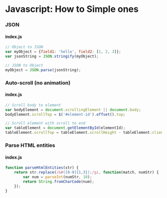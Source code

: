 # Javascript: How to Simple ones

### JSON
#### index.js
```javascript
// Object to JSON
var myObject = {field1: 'hello', field2: [1, 2, 3]};
var jsonString = JSON.stringify(myObject);

// JSON to Object
myObject = JSON.parse(jsonString);
```

### Auto-scroll (no animation)
#### index.js
```javascript
// Scroll body to element
var bodyElement = document.scrollingElement || document.body;
bodyElement.scrollTop = $('#element-id').offset().top;

// Scroll element with scroll to end
var tableElement = document.getElementById(elementId);
tableElement.scrollTop = tableElement.scrollHeight - tableElement.clientHeight;
```

### Parse HTML entities
#### index.js
```javascript
function parseHtmlEntities(str) {
    return str.replace(/&#([0-9]{1,3});/gi, function(match, numStr) {
        var num = parseInt(numStr, 10);
        return String.fromCharCode(num);
    });
}
```

